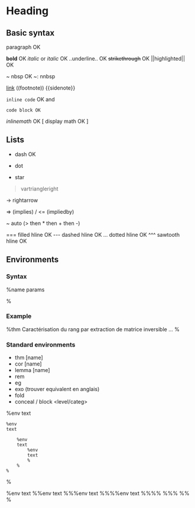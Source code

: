 # Heading

## Basic syntax

paragraph OK

**bold** OK
_italic_ or _italic_ OK
..underline.. OK
~~strikethrough~~ OK
||highlighted|| OK

~ nbsp OK
~: nnbsp

[link](url)
((footnote))
{{sidenote}}

`inline code` OK and

```lang
code block OK
```

$inline math$ OK
\[
display math OK
\]

## Lists

- dash OK

* dot

- star

> vartriangleright

-> rightarrow

=> (implies) / <= (impliedby)

~ auto (> then \* then + then -)

=== filled hline OK
--- dashed hline OK
... dotted hline OK
^^^ sawtooth hline OK

## Environments

### Syntax

%name params

%

### Example

%thm Caractérisation du rang par extraction de matrice inversible
...
%

### Standard environments

- thm [name]
- cor [name]
- lemma [name]
- rem
- eg
- exo (trouver equivalent en anglais)
- fold
- conceal / block <level/categ>

%env
text

    %env
    text

        %env
        text
            %env
            text
            %
        %
    %

%

%env
text
%%env
text
%%%env
text
%%%%env
text
%%%%
%%%
%%
%
